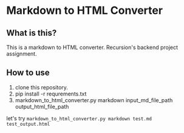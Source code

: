 # Markdown to HTML Converter
## What is this?
This is a markdown to HTML converter.
Recursion's backend project assignment.

## How to use
1. clone this repository.
2. pip install -r requrements.txt
3. markdown_to_html_converter.py markdown input_md_file_path output_html_file_path

let's try `markdown_to_html_converter.py markdown test.md test_output.html`

